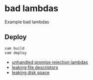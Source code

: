 # bad lambdas

Example bad lambdas

## Deploy

```sh
sam build
sam deploy
```

- [unhandled promise rejection lambdas](./functions/unhandled-rejection/README.md)
- [leaking file descriptors](./functions/leak-file-descriptors/README.md)
- [leaking disk space](./functions/leak-disk-space/README.md)

